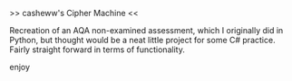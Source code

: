 \>\> casheww's Cipher Machine <<

Recreation of an AQA non-examined assessment, which I originally did in Python, 
but thought would be a neat little project for some C# practice. Fairly straight forward
in terms of functionality.

enjoy
